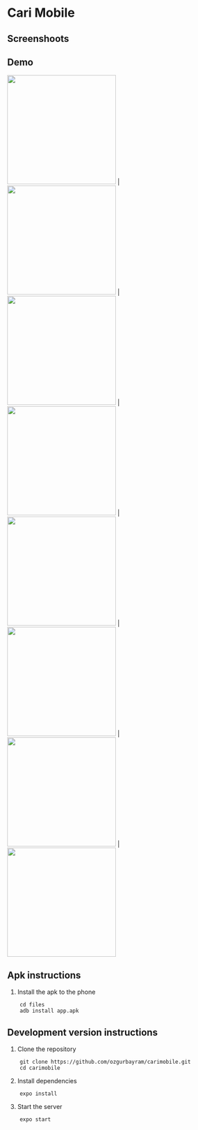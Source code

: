 # Cari Mobile

## Screenshoots
## Demo
<img src="./files/media/vid.gif" width="250">
|<img src="./files/media/login.jpg" width="250">
|<img src="./files/media/register.jpg" width="250"> 
|<img src="./files/media/homefull.jpg" width="250">
|<img src="./files/media/basket.jpg" width="250">
|<img src="./files/media/payments.jpg" width="250">
|<img src="./files/media/createproduct.jpg" width="250">
|<img src="./files/media/sort.jpg" width="250">

## Apk instructions

1. Install the apk to the phone
```
    cd files
    adb install app.apk
```

## Development version instructions
1. Clone the repository 
```
    git clone https://github.com/ozgurbayram/carimobile.git
    cd carimobile
```

2. Install dependencies
```
    expo install
```

3. Start the server
```
    expo start
```